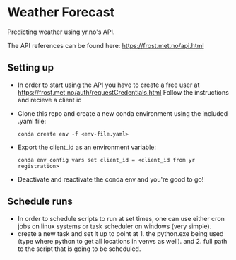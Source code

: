# Weather Forecast
Predicting weather using yr.no's API.

The API references can be found here: https://frost.met.no/api.html
## Setting up

* In order to start using the API you have to create a free user at https://frost.met.no/auth/requestCredentials.html
Follow the instructions and recieve a client id

* Clone this repo and create a new conda environment using the included .yaml file:

  ```conda create env -f <env-file.yaml>```

* Export the client_id as an environment variable:

  ```conda env config vars set client_id = <client_id from yr registration>```

* Deactivate and reactivate the conda env and you're good to go!


## Schedule runs

* In order to schedule scripts to run at set times, one can use either cron jobs on linux systems or task scheduler on windows (very simple).
* create a new task and set it up to point at 1. the python.exe being used (type where python to get all locations in venvs as well). and 2. full path to the script that is going to be scheduled.
